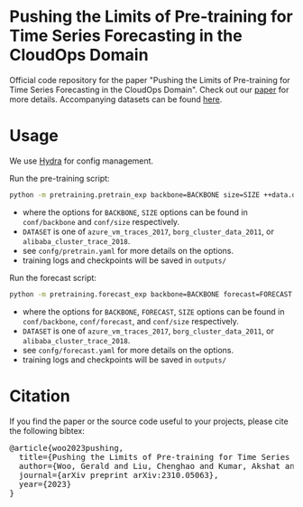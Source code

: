 # Pushing the Limits of Pre-training for Time Series Forecasting in the CloudOps Domain

Official code repository for the paper "Pushing the Limits of Pre-training for Time Series Forecasting in the CloudOps Domain". 
Check out our [paper](https://arxiv.org/abs/2310.05063) for more details. Accompanying datasets can be found [here](https://huggingface.co/datasets/Salesforce/cloudops_tsf).

# Usage
We use [Hydra](https://hydra.cc/) for config management.

Run the pre-training script:
```bash
python -m pretraining.pretrain_exp backbone=BACKBONE size=SIZE ++data.dataset_name=DATASET
```
* where the options for ```BACKBONE```, ```SIZE``` options can be found in ```conf/backbone``` and ```conf/size``` respectively.
* ```DATASET``` is one of ```azure_vm_traces_2017```, ```borg_cluster_data_2011```, or ```alibaba_cluster_trace_2018```.
* see ```confg/pretrain.yaml``` for more details on the options.
* training logs and checkpoints will be saved in ```outputs/```

Run the forecast script:
```bash
python -m pretraining.forecast_exp backbone=BACKBONE forecast=FORECAST size=SIZE ++data.dataset_name=DATASET
```
* where the options for ```BACKBONE```, ```FORECAST```, ```SIZE``` options can be found in ```conf/backbone```, ```conf/forecast```, and ```conf/size``` respectively.
* ```DATASET``` is one of ```azure_vm_traces_2017```, ```borg_cluster_data_2011```, or ```alibaba_cluster_trace_2018```.
* see ```confg/forecast.yaml``` for more details on the options.
* training logs and checkpoints will be saved in ```outputs/```

# Citation
If you find the paper or the source code useful to your projects, please cite the following bibtex:
<pre>
@article{woo2023pushing,
  title={Pushing the Limits of Pre-training for Time Series Forecasting in the CloudOps Domain},
  author={Woo, Gerald and Liu, Chenghao and Kumar, Akshat and Sahoo, Doyen},
  journal={arXiv preprint arXiv:2310.05063},
  year={2023}
}
</pre>
